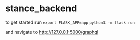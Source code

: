 # stance_backend

to get started run
`export FLASK_APP=app`
`python3 -m flask run`

and navigate to http://127.0.0.1:5000/graphql
